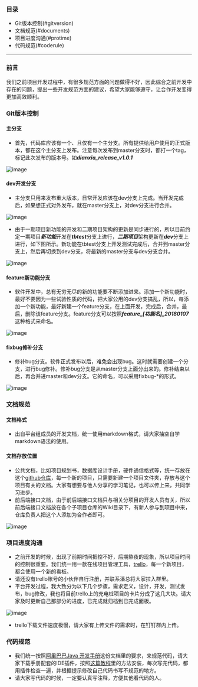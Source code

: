 ### 目录
- Git版本控制(#gitversion)
- 文档规范(#documents)
- 项目进度沟通(#protime)
- 代码规范(#coderule)

---

### 前言


我们之前项目开发过程中，有很多规范方面的问题做得不好，因此综合之前开发中存在的问题，提出一些开发规范方面的建议，希望大家能够遵守，让合作开发变得更加高效顺利。

### Git版本控制
<a name="gitversion" />

#### 主分支
- 首先，代码库应该有一个、且仅有一个主分支。所有提供给用户使用的正式版本，都在这个主分支上发布。注意每次发布到master分支时，都打一个tag，标记此次发布的版本号。如***dianxia_release_v1.0.1***

![image](http://www.terabits-wx.cn/master.png)
#### dev开发分支

- 主分支只用来发布重大版本，日常开发应该在dev分支上完成。当开发完成后，如果想正式对外发布，就在master分支上，对dev分支进行合并。

![image](http://www.terabits-wx.cn/dev.png)

- 由于一期项目新功能的开发和二期项目架构的更新是同步进行的，所以目前约定一期项目***新功能***开发在***tbtest***分支上进行，***二期项目***架构更新在***dev***分支上进行，如下图所示。新功能在tbtest分支上开发测试完成后，合并到master分支上，然后再切换到dev分支，将最新的master分支与dev分支合并。

![image](http://www.terabits-wx.cn/threebranchnew.png)

#### feature新功能分支
- 软件开发中，总有无穷无尽的新的功能要不断添加进来。添加一个新功能时，最好不要因为一些试验性质的代码，把大家公用的dev分支搞乱，所以，每添加一个新功能，最好新建一个feature分支，在上面开发，完成后，合并，最后，删除该feature分支。feature分支可以按照***feature_[功能名]_20180107***这种格式来命名。

![image](http://www.terabits-wx.cn/feature.png)

#### fixbug修补分支
- 修补bug分支。软件正式发布以后，难免会出现bug。这时就需要创建一个分支，进行bug修补。修补bug分支是从master分支上面分出来的。修补结束以后，再合并进master和dev分支。它的命名，可以采用fixbug-*的形式。

![image](http://www.terabits-wx.cn/bugxiubu.png)

### 文档规范
<a name="documents" />

#### 文档格式

- 出自平台组成员的开发文档，统一使用markdown格式，请大家抽空自学markdown语法的使用。

#### 文档存放位置

- 公共文档，比如项目规划书，数据库设计手册，硬件通信格式等，统一存放在这个[github仓库](https://github.com/xiaoheifish/documents)，每一个新的项目，只需要新建一个项目文件夹，存放与这个项目有关的文档。大家有想要与他人分享的学习笔记，也可以传上来，共同学习进步。
- 前后端接口文档，由于前后端接口文档只与相关分项目的开发人员有关，所以前后端接口文档放在各个子项目仓库的Wiki目录下，有新人参与到项目中来，仓库负责人把这个人添加为合作者即可。

![image](http://www.terabits-wx.cn/wiki.png)

### 项目进度沟通
<a name="protime" />

- 之前开发的时候，出现了前期时间把控不好，后期熬夜的现象，所以项目时间的控制很重要。我们统一用一款在线项目管理工具，[trello](https://trello.com/b/QqE5Q558/%E5%85%85%E7%94%B5%E5%A1%94%E9%A1%B9%E7%9B%AE)，每一个新项目，都会使用一个新的看板。
- 请还没有trello账号的小伙伴自行注册，并联系潘总将大家拉入群里。
- 平台开发过程，我大致分为以下几个步骤，需求定义，设计，开发，测试发布，bug修改，我也将目前trello上的充电桩项目的卡片分成了这几大块。请大家及时更新自己那部分的进度，已完成就归档到已完成面板。

![image](http://www.terabits-wx.cn/trello.png)
- trello下载文件速度极慢，请大家有上传文件的需求时，在钉钉群内上传。


### 代码规范
<a name="coderule" />

- 我们统一按照[阿里巴巴Java 开发手册](http://techforum-img.cn-hangzhou.oss-pub.aliyun-inc.com/%E9%98%BF%E9%87%8C%E5%B7%B4%E5%B7%B4Java%E5%BC%80%E5%8F%91%E6%89%8B%E5%86%8C%28%E7%BB%88%E6%9E%81%E7%89%88%29.pdf)这份文档里的要求，来规范代码，请大家下载手册配套的IDE插件，按照[这篇教程](https://yq.aliyun.com/articles/224817)里的方法安装，每次写完代码，都用插件检查一遍，并根据提示修改自己代码书写不规范的地方。
- 请大家写代码的时候，一定要认真写注释，方便其他看代码的人。